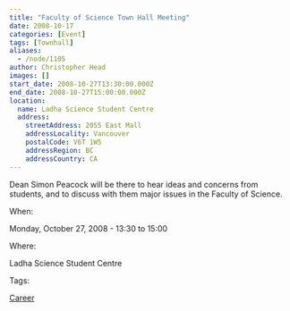 ```yaml
---
title: "Faculty of Science Town Hall Meeting"
date: 2008-10-17
categories: [Event]
tags: [Townhall]
aliases:
  - /node/1105
author: Christopher Head
images: []
start_date: 2008-10-27T13:30:00.000Z
end_date: 2008-10-27T15:00:00.000Z
location:
  name: Ladha Science Student Centre
  address:
    streetAddress: 2055 East Mall
    addressLocality: Vancouver
    postalCode: V6T 1W5
    addressRegion: BC
    addressCountry: CA
---
```


Dean Simon Peacock will be there to hear ideas and concerns from students, and to discuss with them major issues in the Faculty of Science.

When: 

Monday, October 27, 2008 - 13:30 to 15:00

Where: 

Ladha Science Student Centre

Tags: 

[Career](/career)
